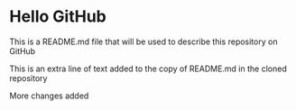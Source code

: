 # Hello GitHub

This is a README.md file that will be used to describe this
repository on GitHub

This is an extra line of text added to the copy 
of README.md in the cloned repository

More changes added
